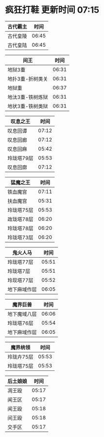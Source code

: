 # 疯狂打鞋 更新时间 07:15

| 古代霸主   | 时间    |
|--------|-------|
| 古代皇陵 | 06:45 |
| 古代皇陆 | 06:45 |

| 间王   | 时间    |
|--------|-------|
| 地狱3重 | 06:31 |
| 地扑3重-折树类关 | 06:31 |
| 地狱重 | 06:37 |
| 地汰3重-铁树炼狱 | 06:31 |
| 地状3重-铁树类狱 | 06:31 |

| 叹息之王   | 时间    |
|--------|-------|
| 叹息回谭 | 07:12 |
| 叹息回廊 | 07:12 |
| 叹息回麻 | 05:42 |
| 玲珑塔79层 | 05:53 |
| 叹息回廓 | 07:12 |

| 猛魔之王   | 时间    |
|--------|-------|
| 铁血魔宫 | 07:11 |
| 扶血魔宫 | 05:31 |
| 玲珑塔75层 | 05:53 |
| 政珑塔78层 | 06:20 |
| 玲珑塔78层 | 06:20 |
| 玲珑塔73层 | 06:20 |

| 鬼火人马   | 时间    |
|--------|-------|
| 玲珑塔77层 | 05:51 |
| 玲珑塔7层 | 05:51 |
| 玲现塔77层 | 05:52 |
| 地下麻域作层 | 06:05 |

| 魔界巨兽   | 时间    |
|--------|-------|
| 地下魔域八层 | 06:06 |
| 玲珑塔76层 | 05:54 |
| 地下麻域作层 | 06:05 |

| 魔界统领   | 时间    |
|--------|-------|
| 玲珑卉75层 | 05:53 |
| 玲珑塔75层 | 05:53 |

| 后土娘娘   | 时间    |
|--------|-------|
| 凋王殴 | 05:17 |
| 闻王区 | 05:17 |
| 闻王殴 | 05:18 |
| 间王殴 | 05:18 |
| 交手区 | 05:17 |